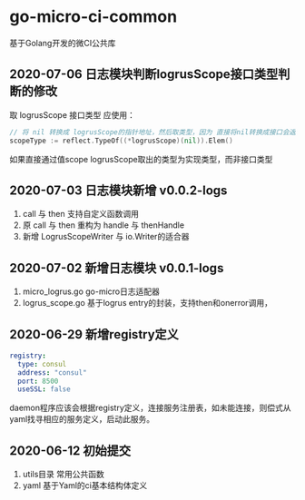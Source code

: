 # go-micro-ci-common
基于Golang开发的微CI公共库

## 2020-07-06 日志模块判断logrusScope接口类型判断的修改
取 logrusScope 接口类型 应使用：
```go
// 将 nil 转换成 logrusScope的指针地址，然后取类型，因为 直接将nil转换成接口会返回空引用
scopeType := reflect.TypeOf((*logrusScope)(nil)).Elem()
```
如果直接通过值scope logrusScope取出的类型为实现类型，而非接口类型

## 2020-07-03 日志模块新增 v0.0.2-logs
1. call 与 then 支持自定义函数调用
2. 原 call 与 then 重构为 handle 与 thenHandle
3. 新增 LogrusScopeWriter 与 io.Writer的适合器

## 2020-07-02 新增日志模块 v0.0.1-logs
1. micro_logrus.go go-micro日志适配器
2. logrus_scope.go 基于logrus entry的封装，支持then和onerror调用，

## 2020-06-29 新增registry定义
```yaml
registry:
  type: consul
  address: "consul"
  port: 8500
  useSSL: false
```
daemon程序应该会根据registry定义，连接服务注册表，如未能连接，则偿式从yaml找寻相应的服务定义，启动此服务。
## 2020-06-12 初始提交
1. utils目录 常用公共函数
2. yaml 基于Yaml的ci基本结构体定义
